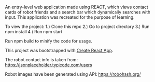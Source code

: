 An entry-level web application made using REACT, which views contact cards of robot friends and a search bar which dynamically searches with input. 
This application was recreated for the purpose of learning.


To view the project:
   1.) Clone this repo
   2.) Go to project directory
   3.) Run npm install 
   4.) Run npm start

Run npm build to minify the code for usage.
   
This project was bootstrapped with [Create React App](https://github.com/facebookincubator/create-react-app).

The robot contact info is taken from:
https://jsonplaceholder.typicode.com/users

Robot images have been generated using API:
https://robohash.org/
